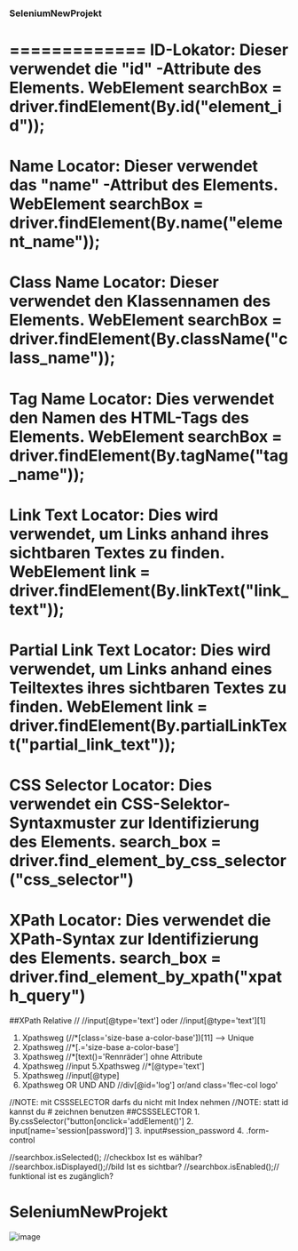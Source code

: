 ﻿### SeleniumNewProjekt
=============
ID-Lokator: Dieser verwendet die "id" -Attribute des Elements.
WebElement searchBox = driver.findElement(By.id("element_id"));
=============
Name Locator: Dieser verwendet das "name" -Attribut des Elements.
WebElement searchBox = driver.findElement(By.name("element_name"));
=============
Class Name Locator: Dieser verwendet den Klassennamen des Elements.
WebElement searchBox = driver.findElement(By.className("class_name"));
=============
Tag Name Locator: Dies verwendet den Namen des HTML-Tags des Elements.
WebElement searchBox = driver.findElement(By.tagName("tag_name"));
=============
Link Text Locator: Dies wird verwendet, um Links anhand ihres sichtbaren Textes zu finden.
WebElement link = driver.findElement(By.linkText("link_text"));
=============
Partial Link Text Locator: Dies wird verwendet, um Links anhand eines Teiltextes ihres sichtbaren Textes zu finden.
WebElement link = driver.findElement(By.partialLinkText("partial_link_text"));
=============
CSS Selector Locator: Dies verwendet ein CSS-Selektor-Syntaxmuster zur Identifizierung des Elements.
search_box = driver.find_element_by_css_selector("css_selector")
=============
XPath Locator: Dies verwendet die XPath-Syntax zur Identifizierung des Elements.
search_box = driver.find_element_by_xpath("xpath_query")
=============

##XPath Relative
// //input[@type='text'] oder //input[@type='text'][1]
1. Xpathsweg
(//*[class='size-base a-color-base'])[11] --> Unique
2. Xpathsweg
//*[.='size-base a-color-base']
3. Xpathsweg
//*[text()='Rennräder'] ohne Attribute
4. Xpathsweg
//input
5.Xpathsweg
//*[@type='text']
5. Xpathsweg
//input[@type]
6. Xpathsweg OR UND AND
//div[@id='log'] or/and class='flec-col logo'
        

//NOTE: mit CSSSELECTOR darfs du nicht mit Index nehmen
//NOTE: statt id kannst du # zeichnen benutzen
##CSSSELECTOR
1.
By.cssSelector("button[onclick='addElement()']
2.
input[name='session[password]']
3.
input#session_password
4.
.form-control



//searchbox.isSelected(); //checkbox    Ist es wählbar?
//searchbox.isDisplayed();//bild        Ist es sichtbar?
//searchbox.isEnabled();// funktional   ist es zugänglich?



# SeleniumNewProjekt
![image](https://github.com/pangeawelt/SeleniumNewProjekt/assets/72691811/42a1f436-d9dc-4c2a-8f75-a90ee6f68666)
